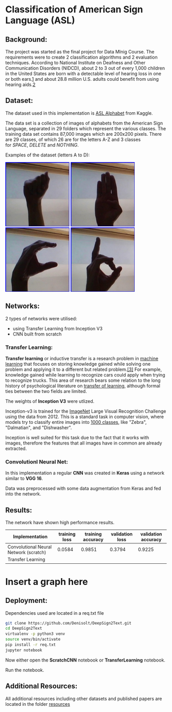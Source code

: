# Classification of American Sign Language (ASL)

## Background:

The project was started as the final project for Data MInig Course. The requirements were to create 2 classification algorithms and 2 evaluation techniques. According to National Institute on Deafness and Other Communication Disorders (NIDCD),  about 2 to 3 out of every 1,000 children in the United States are born with a detectable level of hearing loss in one or both ears.[1](https://www.nidcd.nih.gov/health/statistics/quick-statistics-hearing#1) and  about 28.8 million U.S. adults could benefit from using hearing aids.[2](https://www.nidcd.nih.gov/health/statistics/quick-statistics-hearing#8)

## Dataset:

The dataset used in this implementation is [ASL Alphabet](https://www.kaggle.com/grassknoted/asl-alphabet) from Kaggle. 

The data set is a collection of images of alphabets from the American Sign Language, separated in 29 folders which represent the various classes. The training data set contains 87,000 images which are 200x200 pixels. There are 29 classes, of which 26 are for the letters A-Z and 3 classes for *SPACE*, *DELETE* and *NOTHING*.

Examples of the dataset (letters A to D):

<img src="https://github.com/Denisolt/DeepSign2Text/blob/master/resources/A1.jpg?raw=true" width="200">            <img src="https://github.com/Denisolt/DeepSign2Text/blob/master/resources/B1.jpg?raw=true" width="200">            <img src="https://github.com/Denisolt/DeepSign2Text/blob/master/resources/C1.jpg?raw=true" width="200">            <img src="https://github.com/Denisolt/DeepSign2Text/blob/master/resources/D1.jpg?raw=true" width="200">

## Networks:

2 types of networks were utilised:

- using Transfer Learning from Inception V3
- CNN built from scratch

### Transfer Learning:

**Transfer learning** or inductive transfer is a research problem in [machine learning](https://en.wikipedia.org/wiki/Machine_learning) that focuses on storing knowledge gained while solving one problem and applying it to a different but related problem.[[3]](https://en.wikipedia.org/wiki/Transfer_learning#cite_note-1) For example, knowledge gained while learning to recognize cars could apply when trying to recognize trucks. This area of research bears some relation to the long history of psychological literature on [transfer of learning](https://en.wikipedia.org/wiki/Transfer_of_learning), although formal ties between the two fields are limited.

The weights of **Inception V3** were utlized. 

Inception-v3 is trained for the [ImageNet](http://image-net.org/) Large Visual Recognition Challenge using the data from 2012. This is a standard task in computer vision, where models try to classify entire images into [1000 classes](http://image-net.org/challenges/LSVRC/2014/browse-synsets), like "Zebra", "Dalmatian", and "Dishwasher".

Inception is well suited for this task due to the fact that it works with images, therefore the features that all images have in common are already extracted.

### Convolutionl Neural Net:

In this implementation a regular **CNN** was created in **Keras** using a network similar to **VGG 16**.

Data was preprocessed with some data augmentation from Keras and fed into the network. 


## Results:

The network have shown high performance results.

| Implementation                         | training loss | training accuracy | validation loss | validation accuracy |
| -------------------------------------- | ------------- | ----------------- | --------------- | ------------------- |
| Convolutional Neural Network (scratch) | 0.0584        | 0.9851            | 0.3794          | 0.9225              |
| Transfer Learning                      |               |                   |                 |                     |

# Insert a graph here

## Deployment:

Dependencies used are located in a req.txt file

```bash
git clone https://github.com/Denisolt/DeepSign2Text.git
cd DeepSign2Text
virtualenv -p python3 venv
source venv/bin/activate
pip install -r req.txt
jupyter notebook
```

Now either open the **ScratchCNN** notebook or **TransferLearning** notebook. 

Run the notebook. 

## Additional Resources:
All additional resources including other datasets and published papers are located in the folder [resources](https://github.com/Denisolt/DeepSign2Text/tree/master/resources)
